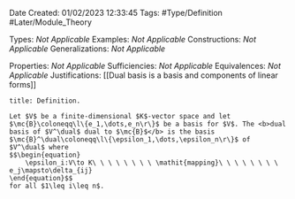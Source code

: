 <div class="topSpace"></div>

Date Created: 01/02/2023 12:33:45
Tags: #Type/Definition #Later/Module_Theory

Types: <i>Not Applicable</i>
Examples: <i>Not Applicable</i>
Constructions: <i>Not Applicable</i>
Generalizations: <i>Not Applicable</i>

Properties: <i>Not Applicable</i>
Sufficiencies: <i>Not Applicable</i>
Equivalences: <i>Not Applicable</i>
Justifications: [[Dual basis is a basis and components of linear forms]]

``` ad-Definition
title: Definition.

Let $V$ be a finite-dimensional $K$-vector space and let $\mc{B}\coloneqq\l\{e_1,\dots,e_n\r\}$ be a basis for $V$. The <b>dual basis of $V^\dual$ dual to $\mc{B}$</b> is the basis $\mc{B}^\dual\coloneqq\l\{\epsilon_1,\dots,\epsilon_n\r\}$ of $V^\dual$ where
$$\begin{equation}
    \epsilon_i:V\to K\ \ \ \ \ \ \ \ \mathit{mapping}\ \ \ \ \ \ \ \ e_j\mapsto\delta_{ij}
\end{equation}$$
for all $1\leq i\leq n$.

```
